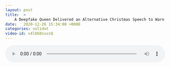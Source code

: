```yaml
---
layout: post
title:  >
    A Deepfake Queen Delivered an Alternative Christmas Speech to Warn about Misinformation
date:   2020-12-26 15:34:00 +0000
categories: solidot
video-id: x4lD68ssxsQ
---
```


<audio src="/assets/4d6ec885803632c2885a87303e834688.mp3" style="width: 100%;" controls></audio>

